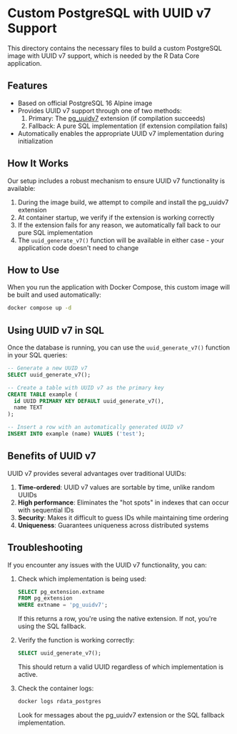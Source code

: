 # Custom PostgreSQL with UUID v7 Support

This directory contains the necessary files to build a custom PostgreSQL image with UUID v7 support, which is needed by the R Data Core application.

## Features

- Based on official PostgreSQL 16 Alpine image
- Provides UUID v7 support through one of two methods:
  1. Primary: The [pg_uuidv7](https://github.com/fboulnois/pg_uuidv7) extension (if compilation succeeds)
  2. Fallback: A pure SQL implementation (if extension compilation fails)
- Automatically enables the appropriate UUID v7 implementation during initialization

## How It Works

Our setup includes a robust mechanism to ensure UUID v7 functionality is available:

1. During the image build, we attempt to compile and install the pg_uuidv7 extension
2. At container startup, we verify if the extension is working correctly
3. If the extension fails for any reason, we automatically fall back to our pure SQL implementation
4. The `uuid_generate_v7()` function will be available in either case - your application code doesn't need to change

## How to Use

When you run the application with Docker Compose, this custom image will be built and used automatically:

```bash
docker compose up -d
```

## Using UUID v7 in SQL

Once the database is running, you can use the `uuid_generate_v7()` function in your SQL queries:

```sql
-- Generate a new UUID v7
SELECT uuid_generate_v7();

-- Create a table with UUID v7 as the primary key
CREATE TABLE example (
  id UUID PRIMARY KEY DEFAULT uuid_generate_v7(),
  name TEXT
);

-- Insert a row with an automatically generated UUID v7
INSERT INTO example (name) VALUES ('test');
```

## Benefits of UUID v7

UUID v7 provides several advantages over traditional UUIDs:

1. **Time-ordered**: UUID v7 values are sortable by time, unlike random UUIDs
2. **High performance**: Eliminates the "hot spots" in indexes that can occur with sequential IDs
3. **Security**: Makes it difficult to guess IDs while maintaining time ordering
4. **Uniqueness**: Guarantees uniqueness across distributed systems

## Troubleshooting

If you encounter any issues with the UUID v7 functionality, you can:

1. Check which implementation is being used:
   ```sql
   SELECT pg_extension.extname 
   FROM pg_extension 
   WHERE extname = 'pg_uuidv7';
   ```
   If this returns a row, you're using the native extension. If not, you're using the SQL fallback.

2. Verify the function is working correctly:
   ```sql
   SELECT uuid_generate_v7();
   ```
   This should return a valid UUID regardless of which implementation is active.

3. Check the container logs:
   ```bash
   docker logs rdata_postgres
   ```
   Look for messages about the pg_uuidv7 extension or the SQL fallback implementation. 